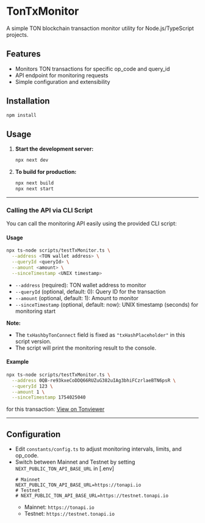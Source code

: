 # TonTxMonitor

A simple TON blockchain transaction monitor utility for Node.js/TypeScript projects.

## Features
- Monitors TON transactions for specific op_code and query_id
- API endpoint for monitoring requests
- Simple configuration and extensibility

## Installation

```sh
npm install
```

## Usage

1. **Start the development server:**
   ```sh
   npx next dev
   ```
2. **To build for production:**
   ```sh
   npx next build
   npx next start
   ```

---

### Calling the API via CLI Script

You can call the monitoring API easily using the provided CLI script:

#### Usage

```sh
npx ts-node scripts/testTxMonitor.ts \
  --address <TON wallet address> \
  --queryId <queryId> \
  --amount <amount> \
  --sinceTimestamp <UNIX timestamp>
```

- `--address` (required): TON wallet address to monitor
- `--queryId` (optional, default: 0): Query ID for the transaction
- `--amount` (optional, default: 1): Amount to monitor
- `--sinceTimestamp` (optional, default: now): UNIX timestamp (seconds) for monitoring start

**Note:**
- The `txHashbyTonConnect` field is fixed as `"txHashPlaceholder"` in this script version.
- The script will print the monitoring result to the console.

#### Example

```sh
npx ts-node scripts/testTxMonitor.ts \
  --address 0QB-re93kxeCoDDQ66RUZuG382uIAg3bhiFCzrlaeBTN6psR \
  --queryId 123 \
  --amount 1 \
  --sinceTimestamp 1754025040
```
for this transaction: [View on Tonviewer](https://testnet.tonviewer.com/transaction/76e536fee3b79dda50c9a5054668a35f02fede8affaefbe4456bf3527e05cced)

---

## Configuration

- Edit `constants/config.ts` to adjust monitoring intervals, limits, and op_code.
- Switch between Mainnet and Testnet by setting `NEXT_PUBLIC_TON_API_BASE_URL` in [.env]
  ```
  # Mainnet
  NEXT_PUBLIC_TON_API_BASE_URL=https://tonapi.io
  # Testnet
  # NEXT_PUBLIC_TON_API_BASE_URL=https://testnet.tonapi.io
  ```
  - Mainnet: `https://tonapi.io`
  - Testnet: `https://testnet.tonapi.io`
